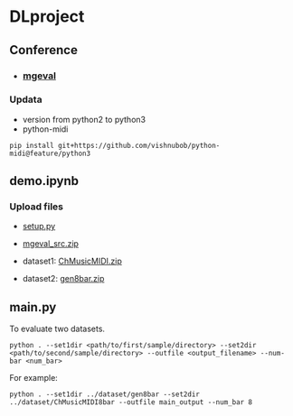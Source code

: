 # DLproject
## Conference
- ### [mgeval](https://github.com/RichardYang40148/mgeval/blob/master/demo.ipynb)

### Updata
- version from python2 to python3
- python-midi
```commandline
pip install git+https://github.com/vishnubob/python-midi@feature/python3
```

## demo.ipynb

### Upload files

- [setup.py](https://github.com/vishnubob/python-midi/blob/master/setup.py)

- [mgeval_src.zip](https://github.com/JinchengLiang/DLproject/blob/Shaomin/mgeval/mgeval_src.zip)

- dataset1: [ChMusicMIDI.zip](https://github.com/JinchengLiang/DLproject/blob/Shaomin/dataset/ChMusicMIDI.zip)

- dataset2: [gen8bar.zip](https://github.com/JinchengLiang/DLproject/blob/Shaomin/dataset/gen8bar.zip)

## __main__.py

To evaluate two datasets.

```commandline
python . --set1dir <path/to/first/sample/directory> --set2dir <path/to/second/sample/directory> --outfile <output_filename> --num-bar <num_bar>
```
For example:
```commandline
python . --set1dir ../dataset/gen8bar --set2dir ../dataset/ChMusicMIDI8bar --outfile main_output --num_bar 8
```



